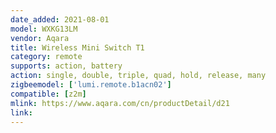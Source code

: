```yaml
---
date_added: 2021-08-01
model: WXKG13LM
vendor: Aqara
title: Wireless Mini Switch T1
category: remote
supports: action, battery
action: single, double, triple, quad, hold, release, many
zigbeemodel: ['lumi.remote.b1acn02']
compatible: [z2m]
mlink: https://www.aqara.com/cn/productDetail/d21
link: 
---
```

